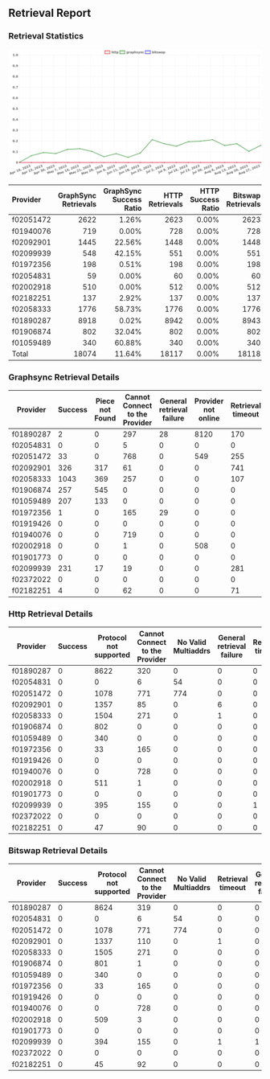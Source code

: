 ## Retrieval Report
### Retrieval Statistics
<img src="https://raw.githubusercontent.com/data-preservation-programs/filplus-checker-assets/main/filecoin-project/filecoin-plus-large-datasets/issues/1341/1693272310610.png"/>

| Provider  | GraphSync Retrievals | GraphSync Success Ratio | HTTP Retrievals | HTTP Success Ratio | Bitswap Retrievals | Bitswap Success Ratio |
| :-------- | -------------------: | ----------------------: | --------------: | -----------------: | -----------------: | --------------------: |
| f02051472 |                 2622 |                   1.26% |            2623 |              0.00% |               2623 |                 0.00% |
| f01940076 |                  719 |                   0.00% |             728 |              0.00% |                728 |                 0.00% |
| f02092901 |                 1445 |                  22.56% |            1448 |              0.00% |               1448 |                 0.00% |
| f02099939 |                  548 |                  42.15% |             551 |              0.00% |                551 |                 0.00% |
| f01972356 |                  198 |                   0.51% |             198 |              0.00% |                198 |                 0.00% |
| f02054831 |                   59 |                   0.00% |              60 |              0.00% |                 60 |                 0.00% |
| f02002918 |                  510 |                   0.00% |             512 |              0.00% |                512 |                 0.00% |
| f02182251 |                  137 |                   2.92% |             137 |              0.00% |                137 |                 0.00% |
| f02058333 |                 1776 |                  58.73% |            1776 |              0.00% |               1776 |                 0.00% |
| f01890287 |                 8918 |                   0.02% |            8942 |              0.00% |               8943 |                 0.00% |
| f01906874 |                  802 |                  32.04% |             802 |              0.00% |                802 |                 0.00% |
| f01059489 |                  340 |                  60.88% |             340 |              0.00% |                340 |                 0.00% |
| Total     |                18074 |                  11.64% |           18117 |              0.00% |              18118 |                 0.00% |

### Graphsync Retrieval Details
| Provider  | Success | Piece not Found | Cannot Connect to the Provider | General retrieval failure | Provider not online | Retrieval timeout | Unconfirmed block transfer | No Valid Multiaddrs |
| --------- | ------- | --------------- | ------------------------------ | ------------------------- | ------------------- | ----------------- | -------------------------- | ------------------- |
| f01890287 | 2       | 0               | 297                            | 28                        | 8120                | 170               | 301                        | 0                   |
| f02054831 | 0       | 0               | 5                              | 0                         | 0                   | 0                 | 0                          | 54                  |
| f02051472 | 33      | 0               | 768                            | 0                         | 549                 | 255               | 238                        | 779                 |
| f02092901 | 326     | 317             | 61                             | 0                         | 0                   | 741               | 0                          | 0                   |
| f02058333 | 1043    | 369             | 257                            | 0                         | 0                   | 107               | 0                          | 0                   |
| f01906874 | 257     | 545             | 0                              | 0                         | 0                   | 0                 | 0                          | 0                   |
| f01059489 | 207     | 133             | 0                              | 0                         | 0                   | 0                 | 0                          | 0                   |
| f01972356 | 1       | 0               | 165                            | 29                        | 0                   | 0                 | 3                          | 0                   |
| f01919426 | 0       | 0               | 0                              | 0                         | 0                   | 0                 | 0                          | 0                   |
| f01940076 | 0       | 0               | 719                            | 0                         | 0                   | 0                 | 0                          | 0                   |
| f02002918 | 0       | 0               | 1                              | 0                         | 508                 | 0                 | 1                          | 0                   |
| f01901773 | 0       | 0               | 0                              | 0                         | 0                   | 0                 | 0                          | 0                   |
| f02099939 | 231     | 17              | 19                             | 0                         | 0                   | 281               | 0                          | 0                   |
| f02372022 | 0       | 0               | 0                              | 0                         | 0                   | 0                 | 0                          | 0                   |
| f02182251 | 4       | 0               | 62                             | 0                         | 0                   | 71                | 0                          | 0                   |

### Http Retrieval Details
| Provider  | Success | Protocol not supported | Cannot Connect to the Provider | No Valid Multiaddrs | General retrieval failure | Retrieval timeout |
| --------- | ------- | ---------------------- | ------------------------------ | ------------------- | ------------------------- | ----------------- |
| f01890287 | 0       | 8622                   | 320                            | 0                   | 0                         | 0                 |
| f02054831 | 0       | 0                      | 6                              | 54                  | 0                         | 0                 |
| f02051472 | 0       | 1078                   | 771                            | 774                 | 0                         | 0                 |
| f02092901 | 0       | 1357                   | 85                             | 0                   | 6                         | 0                 |
| f02058333 | 0       | 1504                   | 271                            | 0                   | 1                         | 0                 |
| f01906874 | 0       | 802                    | 0                              | 0                   | 0                         | 0                 |
| f01059489 | 0       | 340                    | 0                              | 0                   | 0                         | 0                 |
| f01972356 | 0       | 33                     | 165                            | 0                   | 0                         | 0                 |
| f01919426 | 0       | 0                      | 0                              | 0                   | 0                         | 0                 |
| f01940076 | 0       | 0                      | 728                            | 0                   | 0                         | 0                 |
| f02002918 | 0       | 511                    | 1                              | 0                   | 0                         | 0                 |
| f01901773 | 0       | 0                      | 0                              | 0                   | 0                         | 0                 |
| f02099939 | 0       | 395                    | 155                            | 0                   | 0                         | 1                 |
| f02372022 | 0       | 0                      | 0                              | 0                   | 0                         | 0                 |
| f02182251 | 0       | 47                     | 90                             | 0                   | 0                         | 0                 |

### Bitswap Retrieval Details
| Provider  | Success | Protocol not supported | Cannot Connect to the Provider | No Valid Multiaddrs | Retrieval timeout | General retrieval failure |
| --------- | ------- | ---------------------- | ------------------------------ | ------------------- | ----------------- | ------------------------- |
| f01890287 | 0       | 8624                   | 319                            | 0                   | 0                 | 0                         |
| f02054831 | 0       | 0                      | 6                              | 54                  | 0                 | 0                         |
| f02051472 | 0       | 1078                   | 771                            | 774                 | 0                 | 0                         |
| f02092901 | 0       | 1337                   | 110                            | 0                   | 1                 | 0                         |
| f02058333 | 0       | 1505                   | 271                            | 0                   | 0                 | 0                         |
| f01906874 | 0       | 801                    | 1                              | 0                   | 0                 | 0                         |
| f01059489 | 0       | 340                    | 0                              | 0                   | 0                 | 0                         |
| f01972356 | 0       | 33                     | 165                            | 0                   | 0                 | 0                         |
| f01919426 | 0       | 0                      | 0                              | 0                   | 0                 | 0                         |
| f01940076 | 0       | 0                      | 728                            | 0                   | 0                 | 0                         |
| f02002918 | 0       | 509                    | 3                              | 0                   | 0                 | 0                         |
| f01901773 | 0       | 0                      | 0                              | 0                   | 0                 | 0                         |
| f02099939 | 0       | 394                    | 155                            | 0                   | 1                 | 1                         |
| f02372022 | 0       | 0                      | 0                              | 0                   | 0                 | 0                         |
| f02182251 | 0       | 45                     | 92                             | 0                   | 0                 | 0                         |

